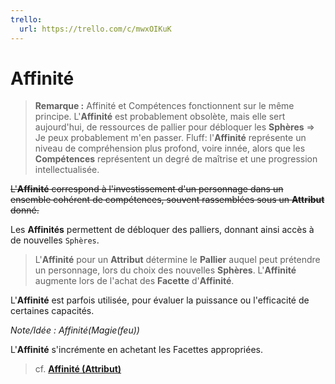 ```yaml
---
trello:
  url: https://trello.com/c/mwxOIKuK
---
```


# Affinité
> **Remarque :**
Affinité et Compétences fonctionnent sur le même principe. L'**Affinité** est probablement obsolète, mais elle sert aujourd'hui, de ressources de pallier pour débloquer les **Sphères** => Je peux probablement m'en passer. 
Fluff: l'**Affinité** représente un niveau de compréhension plus profond, voire innée, alors que les **Compétences** représentent un degré de maîtrise et une progression intellectualisée. 


~~L'**Affinité** correspond à l'investissement d'un personnage dans un ensemble cohérent de compétences, souvent rassemblées sous un
**Attribut** donné.~~

Les **Affinités** permettent de débloquer des palliers, donnant ainsi accès à de nouvelles `Sphères`. 
> L'**Affinité** pour un **Attribut** détermine le **Pallier** auquel peut prétendre un personnage, lors du choix des nouvelles **Sphères**.
L'**Affinité** augmente lors de l'achat des **Facette** d'**Affinité**.

L'**Affinité** est parfois utilisée, pour évaluer la puissance ou l'efficacité de certaines capacités.

*Note/Idée : Affinité(Magie(feu))*

L'**Affinité** s'incrémente en achetant les Facettes appropriées. 
> cf. **[Affinité (Attribut)](https://trello.com/c/7uVj3EL5)**

